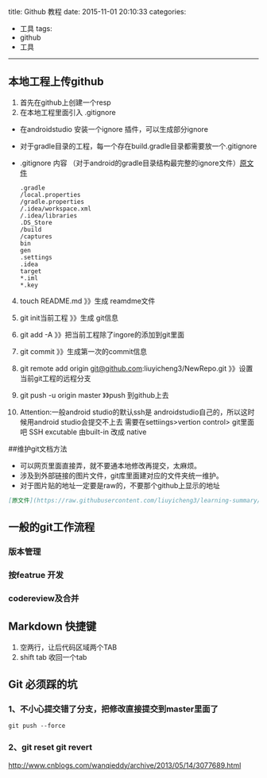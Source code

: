 title: Github 教程
date: 2015-11-01 20:10:33
categories:
- 工具
tags:
- github
- 工具

---


## 本地工程上传github
1. 首先在github上创建一个resp
2. 在本地工程里面引入 .gitignore
  * 在androidstudio 安装一个ignore 插件，可以生成部分ignore
  * 对于gradle目录的工程，每一个存在build.gradle目录都需要放一个.gitignore
  * .gitignore 内容 （对于android的gradle目录结构最完整的ignore文件）[原文件](https://raw.githubusercontent.com/liuyicheng3/learning-summary/master/files/.gitignore) 
        
        
        .gradle
        /local.properties
        /gradle.properties
        /.idea/workspace.xml
        /.idea/libraries
        .DS_Store
        /build
        /captures
        bin
        gen
        .settings
        .idea
        target
        *.iml
        *.key



4. touch README.md  》》生成 reamdme文件
    
5. git init当前工程 》》生成 git信息

6. git add -A 》》把当前工程除了ingore的添加到git里面

7. git commit 》》生成第一次的commit信息

8. git remote add origin git@github.com:liuyicheng3/NewRepo.git   》》设置当前git工程的远程分支

9. git push -u origin master 》》push 到github上去

10. Attention:一般android studio的默认ssh是 androidstudio自己的，所以这时候用android studio会提交不上去
  需要在settiings>vertion control> git里面吧 SSH excutable 由built-in 改成 native


##维护git文档方法
 * 可以网页里面直接弄，就不要通本地修改再提交，太麻烦。
 * 涉及到外部链接的图片文件，git库里面建对应的文件夹统一维护。
 * 对于图片贴的地址一定要是raw的，不要那个github上显示的地址
```markdown
[原文件](https://raw.githubusercontent.com/liuyicheng3/learning-summary/master/files/.gitignore) 
```

## 一般的git工作流程

### 版本管理 
### 按featrue 开发
### codereview及合并

## Markdown 快捷键
   1. 空两行，让后代码区域两个TAB
   2. shift tab  收回一个tab


##  Git 必须踩的坑
###  1、不小心提交错了分支，把修改直接提交到master里面了
	git push --force

###  2、git  reset   git revert
http://www.cnblogs.com/wanqieddy/archive/2013/05/14/3077689.html






